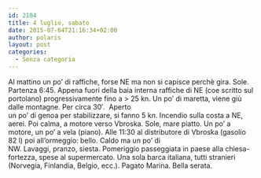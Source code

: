 ```yaml
---
id: 2104
title: 4 luglio, sabato
date: 2015-07-04T21:16:34+02:00
author: polaris
layout: post
categories:
  - Senza categoria
---
```

Al mattino un po&#8217; di raffiche, forse NE ma non si capisce perchè gira. Sole. Partenza 6:45. Appena fuori della baia interna raffiche di NE (coe scritto sul portolano) progressivamente fino a > 25 kn. Un po&#8217; di maretta, viene giù dalle montagne. Per circa 30&#8242;.  Aperto  
un po&#8217; di genoa per stabilizzare, si fanno 5 kn. Incendio sulla costa a NE, aerei. Poi calma, a motore verso Vbroska. Sole, mare piatto. Un po&#8217; a motore, un po&#8217; a vela (piano). Alle 11:30 al distributore di Vbroska (gasolio 82 l) poi all&#8217;ormeggio: bello. Caldo ma un po&#8217; di  
NW. Lavaggi, pranzo, siesta. Pomeriggio passeggiata in paese alla chiesa-fortezza, spese al supermercato. Una sola barca italiana, tutti stranieri (Norvegia, Finlandia, Belgio, ecc.). Pagato Marina. Bella serata.